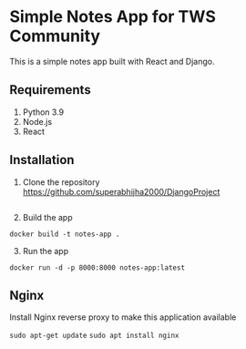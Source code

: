 # Simple Notes App for TWS Community

This is a simple notes app built with React and Django.

## Requirements

1. Python 3.9
2. Node.js
3. React

## Installation

1. Clone the repository
https://github.com/superabhijha2000/DjangoProject
```

```

2. Build the app

```
docker build -t notes-app .
```

3. Run the app

```
docker run -d -p 8000:8000 notes-app:latest
```

## Nginx

Install Nginx reverse proxy to make this application available

`sudo apt-get update`
`sudo apt install nginx`
